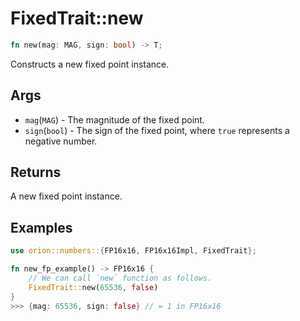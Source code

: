 # FixedTrait::new

```rust
fn new(mag: MAG, sign: bool) -> T;
```

Constructs a new fixed point instance.

## Args

* `mag`(`MAG`) - The magnitude of the fixed point.
* `sign`(`bool`) - The sign of the fixed point, where `true` represents a negative number.

## Returns

A new fixed point instance.

## Examples

```rust
use orion::numbers::{FP16x16, FP16x16Impl, FixedTrait};

fn new_fp_example() -> FP16x16 {
    // We can call `new` function as follows. 
    FixedTrait::new(65536, false)
}
>>> {mag: 65536, sign: false} // = 1 in FP16x16
```
